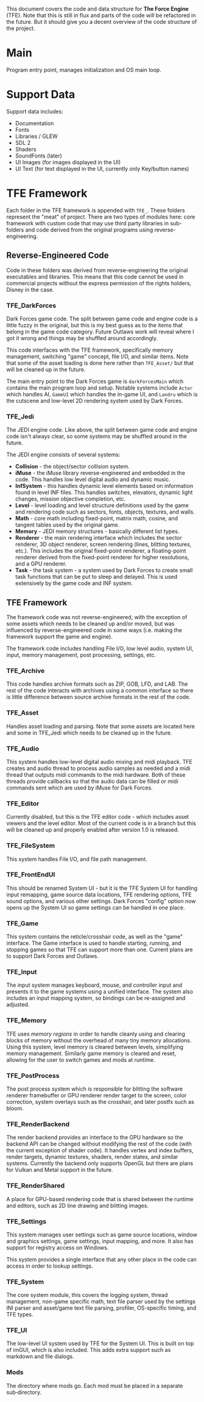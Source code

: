 This document covers the code and data structure for **The Force Engine** (TFE). Note that this is still in flux and parts of the code will be refactored in the future. But it should give you a decent overview of the code structure of the project.

# Main
Program entry point, manages initialization and OS main loop.

# Support Data
Support data includes:
* Documentation
* Fonts
* Libraries / GLEW
* SDL 2
* Shaders
* SoundFonts (later)
* UI Images (for images displayed in the UI)
* UI Text (for text displayed in the UI, currently only Key/button names)

# TFE Framework
Each folder in the TFE framework is appended with `TFE_`. These folders represent the "meat" of project. There are two types of modules here: core framework with custom code that may use third party libraries in sub-folders and code derived from the original programs using reverse-engineering.

## Reverse-Engineered Code
Code in these folders was derived from reverse-engineering the original executables and libraries. This means that this code cannot be used in commercial projects without the express permission of the rights holders, Disney in the case.

### TFE_DarkForces
Dark Forces game code. The split between game code and engine code is a little fuzzy in the original, but this is my best guess as to the items that belong in the game code category. Future Outlaws work will reveal where I got it wrong and things may be shuffled around accordingly.

This code interfaces with the TFE framework, specifically memory management, switching "game" concept, file I/O, and similar items. Note that some of the asset loading is done here rather than `TFE_Asset/` but that will be cleaned up in the future.

The main entry point to the Dark Forces game is `darkForcesMain` which contains the main program loop and setup. Notable systems include `Actor` which handles AI, `GameUI` which handles the in-game UI, and `Landru` which is the cutscene and low-level 2D rendering system used by Dark Forces.

### TFE_Jedi
The JEDI engine code. Like above, the split between game code and engine code isn't always clear, so some systems may be shuffled around in the future.

The JEDI engine consists of several systems:
* **Collision** - the object/sector collision system.
* **iMuse** - the iMuse library reverse-engineered and embedded in the code. This handles low level digital audio and dynamic music.
* **InfSystem** - this handles dynamic level elements based on information found in level INF files. This handles switches, elevators, dynamic light changes, mission objective completion, etc.
* **Level** - level loading and level structure definitions used by the game and rendering code such as sectors, fonts, objects, textures, and walls.
* **Math** - core math including fixed-point, matrix math, cosine, and tangent tables used by the original game.
* **Memory** - JEDI memory structures - basically different list types.
* **Renderer** - the main rendering interface which includes the sector renderer, 3D object renderer, screen rendering (lines, blitting textures, etc.). This includes the original fixed-point renderer, a floating-point renderer derived from the fixed-point renderer for higher resolutions, and a GPU renderer.
* **Task** - the task system - a system used by Dark Forces to create small task functions that can be put to sleep and delayed. This is used extensively by the game code and INF system.

## TFE Framework
The framework code was not reverse-engineered, with the exception of some assets which needs to be cleaned up and/or moved, but was influenced by reverse-engineered code in some ways (i.e. making the framework support the game and engine).

The framework code includes handling File I/O, low level audio, system UI, input, memory management, post processing, settings, etc.

### TFE_Archive
This code handles archive formats such as ZIP, GOB, LFD, and LAB. The rest of the code interacts with archives using a common interface so there is little difference between source archive formats in the rest of the code.

### TFE_Asset
Handles asset loading and parsing. Note that some assets are located here and some in TFE_Jedi which needs to be cleaned up in the future.

### TFE_Audio
This system handles low-level digital audio mixing and midi playback. TFE creates and audio thread to process audio samples as needed and a midi thread that outputs midi commands to the midi hardware. Both of these threads provide callbacks so that the audio data can be filled or midi commands sent which are used by iMuse for Dark Forces.

### TFE_Editor
Currently disabled, but this is the TFE editor code - which includes asset viewers and the level editor. Most of the current code is in a branch but this will be cleaned up and properly enabled after version 1.0 is released.

### TFE_FileSystem
This system handles File I/O, and file path management.

### TFE_FrontEndUI
This should be renamed System UI - but it is the TFE System UI for handling input remapping, game source data locations, TFE rendering options, TFE sound options, and various other settings. Dark Forces "config" option now opens up the System UI so game settings can be handled in one place.

### TFE_Game
This system contains the reticle/crosshair code, as well as the "game" interface. The Game interface is used to handle starting, running, and stopping games so that TFE can support more than one. Current plans are to support Dark Forces and Outlaws.

### TFE_Input
The input system manages keyboard, mouse, and controller input and presents it to the game systems using a unified interface. The system also includes an input mapping system, so bindings can be re-assigned and adjusted.

### TFE_Memory
TFE uses *memory regions* in order to handle cleanly using and clearing blocks of memory without the overhead of many tiny memory allocations. Using this system, level memory is cleared between levels, simplifying memory management. Similarly game memory is cleared and reset, allowing for the user to switch games and mods at runtime.

### TFE_PostProcess
The post process system which is responsible for blitting the software renderer framebuffer or GPU renderer render target to the screen, color correction, system overlays such as the crosshair, and later postfx such as bloom.

### TFE_RenderBackend
The render backend provides an interface to the GPU hardware so the backend API can be changed without modifying the rest of the code (with the current exception of shader code). It handles vertex and index buffers, render targets, dynamic textures, shaders, render states, and similar systems. Currently the backend only supports OpenGL but there are plans for Vulkan and Metal support in the future.

### TFE_RenderShared
A place for GPU-based rendering code that is shared between the runtime and editors, such as 2D line drawing and blitting images.

### TFE_Settings
This system manages user settings such as game source locations, window and graphics settings, game settings, input mapping, and more. It also has support for registry access on Windows.

This system provides a single interface that any other place in the code can access in order to lookup settings.

### TFE_System
The core system module, this covers the logging system, thread management, non-game specific math, text file parser used by the settings INI parser and asset/game text file parsing, profiler, OS-specific timing, and TFE types.

### TFE_UI
The low-level UI system used by TFE for the System UI. This is built on top of imGUI, which is also included. This adds extra support such as markdown and file dialogs.

### Mods
The directory where mods go. Each mod must be placed in a separate sub‑directory.
